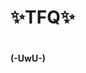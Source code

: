 <H1>✨TFQ✨<H1>
  <H4>(-UwU-)<H4>

<!---
TFQ0/TFQ0 is a ✨ special ✨ repository because its `README.md` (this file) appears on your GitHub profile.
You can click the Preview link to take a look at your changes.
--->
